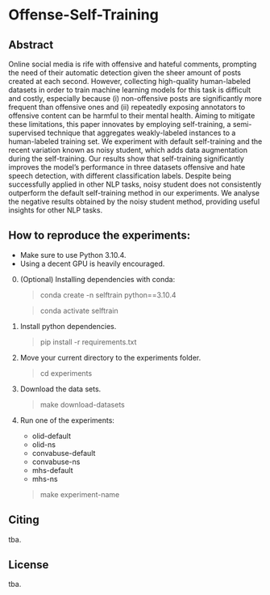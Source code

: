 # Offense-Self-Training 
## Abstract
Online social media is rife with offensive and hateful comments, prompting the need of their automatic detection given the sheer amount of posts created at each second. However, collecting high-quality human-labeled datasets in order to train machine learning models for this task is difficult and costly, especially because (i) non-offensive posts are significantly more frequent than offensive ones and (ii) repeatedly exposing annotators to offensive content can be harmful to their mental health. Aiming to mitigate these limitations, this paper innovates by employing self-training, a semi-supervised technique that aggregates weakly-labeled instances to a human-labeled training set. We experiment with default self-training and the recent variation known as noisy student, which adds data augmentation during the self-training. Our results show that self-training significantly improves the model’s performance in three datasets offensive and hate speech detection, with different classification labels. Despite being successfully applied in other NLP tasks, noisy student does not consistently outperform the default self-training method in our experiments. We analyse the negative results obtained by the noisy student method, providing useful insights for other NLP tasks.



## How to reproduce the experiments:
* Make sure to use Python 3.10.4. 
* Using a decent GPU is heavily encouraged.
0. (Optional) Installing dependencies with conda:
    >conda create -n selftrain python==3.10.4

    >conda activate selftrain
1. Install python dependencies.
    >pip install -r requirements.txt
2. Move your current directory to the experiments folder.
    >cd experiments
3. Download the data sets.
    >make download-datasets
4. Run one of the experiments:
    * olid-default
    * olid-ns
    * convabuse-default
    * convabuse-ns
    * mhs-default
    * mhs-ns
    >make experiment-name

## Citing
tba.

## License
tba.